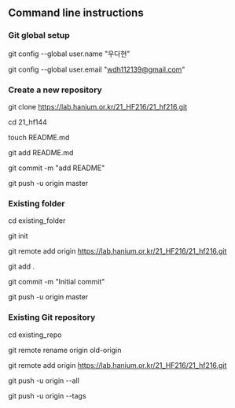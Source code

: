 ## Command line instructions

### Git global setup

git config --global user.name "우다현"

git config --global user.email "wdh112139@gmail.com"

### Create a new repository

git clone https://lab.hanium.or.kr/21_HF216/21_hf216.git

cd 21_hf144

touch README.md

git add README.md

git commit -m "add README"

git push -u origin master

### Existing folder

cd existing_folder

git init

git remote add origin https://lab.hanium.or.kr/21_HF216/21_hf216.git

git add .

git commit -m "Initial commit"

git push -u origin master

### Existing Git repository

cd existing_repo

git remote rename origin old-origin

git remote add origin https://lab.hanium.or.kr/21_HF216/21_hf216.git

git push -u origin --all

git push -u origin --tags